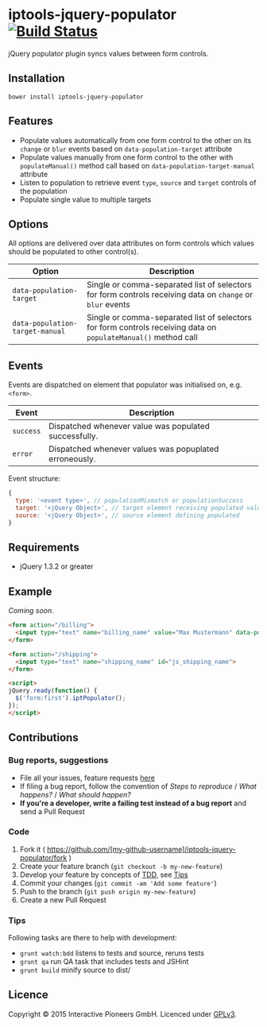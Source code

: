 # iptools-jquery-populator [![Build Status](http://img.shields.io/travis/interactive-pioneers/iptools-jquery-populator.svg)](https://travis-ci.org/interactive-pioneers/iptools-jquery-populator)

jQuery populator plugin syncs values between form controls.

## Installation

```
bower install iptools-jquery-populator
```

## Features

- Populate values automatically from one form control to the other on its `change` or `blur` events based on `data-population-target` attribute
- Populate values manually from one form control to the other with `populateManual()` method call based on `data-population-target-manual` attribute
- Listen to population to retrieve event `type`, `source` and `target` controls of the population
- Populate single value to multiple targets

## Options

All options are delivered over data attributes on form controls which values should be populated to other control(s).

| Option | Description |
| ------ | ----------- |
| `data-population-target` | Single or comma-separated list of selectors for form controls receiving data on `change` or `blur` events |
| `data-population-target-manual` | Single or comma-separated list of selectors for form controls receiving data on `populateManual()` method call |

## Events

Events are dispatched on element that populator was initialised on, e.g. `<form>`.

| Event | Description |
| ------ | ----------- |
| `success` | Dispatched whenever value was populated successfully. |
| `error` | Dispatched whenever values was popuplated erroneously. |

Event structure:

```js
{
  type: '<event type>', // populationMismatch or populationSuccess
  target: '<jQuery Object>', // target element receiving populated value
  source: '<jQuery Object>', // source element defining populated
}
```

## Requirements

- jQuery 1.3.2 or greater

## Example

_Coming soon_.
```html
<form action="/billing">
  <input type="text" name="billing_name" value="Max Mustermann" data-population-target="#js_shipping_name">
</form>

<form action="/shipping">
  <input type="text" name="shipping_name" id="js_shipping_name">
</form>

<script>
jQuery.ready(function() {
  $('form:first').iptPopulator();
});
</script>
```

## Contributions

### Bug reports, suggestions

- File all your issues, feature requests [here](https://github.com/interactive-pioneers/iptools-jquery-populator/issues)
- If filing a bug report, follow the convention of _Steps to reproduce_ / _What happens?_ / _What should happen?_
- __If you're a developer, write a failing test instead of a bug report__ and send a Pull Request

### Code

1. Fork it ( https://github.com/[my-github-username]/iptools-jquery-populator/fork )
2. Create your feature branch (`git checkout -b my-new-feature`)
3. Develop your feature by concepts of [TDD](http://en.wikipedia.org/wiki/Test-driven_development), see [Tips](#tips)
3. Commit your changes (`git commit -am 'Add some feature'`)
4. Push to the branch (`git push origin my-new-feature`)
5. Create a new Pull Request

### Tips

Following tasks are there to help with development:

- `grunt watch:bdd` listens to tests and source, reruns tests
- `grunt qa` run QA task that includes tests and JSHint
- `grunt build` minify source to dist/

## Licence
Copyright © 2015 Interactive Pioneers GmbH. Licenced under [GPLv3](LICENSE).
